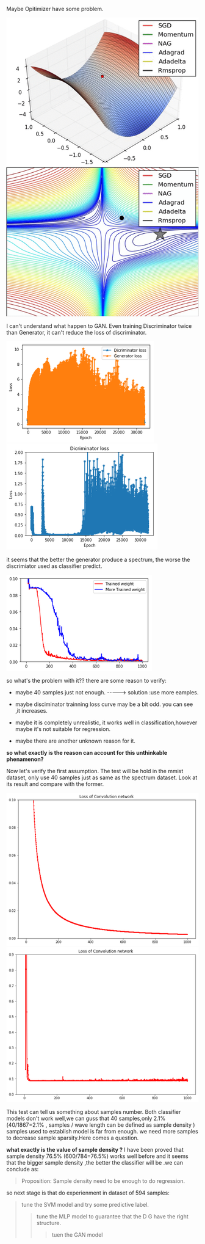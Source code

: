 Maybe Opitimizer have some problem.

![gif](gan1D/saddle_point_evaluation_optimizers.gif)
![gif2](gan1D/contours_evaluation_optimizers.gif)

I can't understand what happen to GAN. Even training Discriminator twice than Generator, it can't reduce the loss of discriminator.

![gen](gan1D/spectrum_k2_4000.png) 
![dcm](gan1D/spectrum_dcm_k2_4000.png)

it seems that the better the generator produce a spectrum, the worse the discrimiator used as classifier predict.

![loss](gan1D/Trained_k2_weight.png)

so what's the problem with it??
there are some reason to verify:

* maybe 40 samples just not enough. -----> solution :use more eamples.
* maybe disciminator trainning loss curve may be a bit odd. you can see ,it increases.

* maybe it is completely unrealistic, it works well in classification,however maybe it's not suitable for regression.
* maybe there are another unknown reason for it.

**so what exactly is the reason can account for this unthinkable phenamenon?**

Now let's verify the first assumption. The test will be hold in  the mmist dataset, only use 40 samples just as same as the spectrum dataset.
Look at its result and compare with the former.

![mnist](gan1D/mnist_40sample_loss.png)
![spectrum](gan1D/spectrum_clf_5000.png)

This test can tell us something about samples number. Both classifier models don't work well,we can guss that 40 samples,only 2.1%(40/1867=2.1% , samples / wave length can be defined as sample density ) samples used to establish model is far from enough. we need more samples to decrease sample sparsity.Here comes a question.

**what exactly is the value of sample density ?**  I have been proved that sample density 76.5% (600/784=76.5%) works well before and it seems that the bigger sample density ,the better the classifier will be .we can conclude as:

> Proposition: Sample density need to be enough to do regression.

so next stage is that do experienment in dataset of 594 samples:

> tune the SVM model and try some predictive label.
>> tune the MLP model to guarantee that the D G have the right structure.
>>> tuen the GAN model
